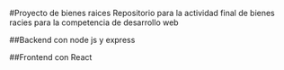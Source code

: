 #Proyecto de bienes raices 
Repositorio para la actividad final de bienes racies para la competencia de desarrollo web

##Backend con node js y express

##Frontend con React
